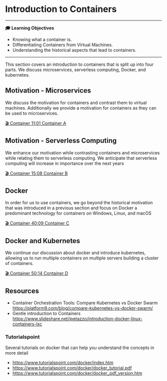 # Introduction to Containers

---

**:mortar_board: Learning Objectives**

* Knowing what a container is.
* Differentiating Containers from Virtual Machines.
* Understanding the historical aspects that lead to containers.

---

This section covers an introduction to containers that is split up into
four parts. We discuss microservices, serverless computing, Docker, and
kubernetes.

## Motivation - Microservices

We discuss the motivation for containers and contrast them to virtual
machines. Additionally we provide a motivation for containers as they
can be used to microservices.

[:clapper: Container 11:01 Container A](https://youtu.be/-HlB0eiwV10)

## Motivation - Serverless Computing


We enhance our motivation while contrasting containers and microservices
while relating them to serverless computing. We anticipate that
serverless computing will increase in importance over the next years

[:clapper: Container 15:08 Container B](https://youtu.be/fxDc5cL6MgQ)

## Docker

In order for us to use containers, we go beyond the historical motivation
that was introduced in a previous section and focus on Docker a
predominant technology for containers on Windows, Linux, and macOS

[:clapper: Container 40:09 Container C](https://youtu.be/A2b-LrnoMqg)

## Docker and Kubernetes

We continue our discussion about docker and introduce kubernetes,
allowing us to run multiple containers on multiple servers building a
cluster of containers.

[:clapper: Container 50:14 Container D](https://youtu.be/V41oi2Bh8Cc)

## Resources

* Container Orchestration Tools: Compare Kubernetes vs Docker Swarm <https://platform9.com/blog/compare-kubernetes-vs-docker-swarm/>
* Gentle introduction to Containers <https://www.slideshare.net/jpetazzo/introduction-docker-linux-containers-lxc>

### Tutorialspoint

Several tutorials on docker that can help you understand the concepts in more detail

* <https://www.tutorialspoint.com/docker/index.htm>
* <https://www.tutorialspoint.com/docker/docker_tutorial.pdf>
* <https://www.tutorialspoint.com/docker/docker_pdf_version.htm>
